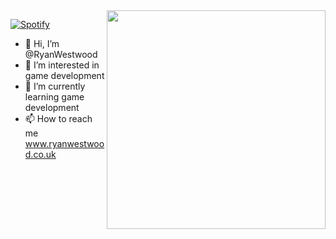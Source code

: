 <img align='right' width="350" src="https://github-readme-stats.vercel.app/api?username=RyanWestwood&show_icons=true&theme=prussian">

[![Spotify](https://now-playing-jade.vercel.app/api/spotify)](https://open.spotify.com/user/aquizzie)

- 👋 Hi, I’m @RyanWestwood
- 👀 I’m interested in game development
- 🌱 I’m currently learning game development
- 📫 How to reach me www.ryanwestwood.co.uk
